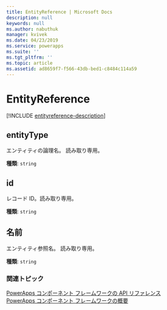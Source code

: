 ```yaml
---
title: EntityReference | Microsoft Docs
description: null
keywords: null
ms.author: nabuthuk
manager: kvivek
ms.date: 04/23/2019
ms.service: powerapps
ms.suite: ''
ms.tgt_pltfrm: ''
ms.topic: article
ms.assetid: ad8659f7-f566-43db-bed1-c8484c114a59
---
```


# <a name="entityreference"></a>EntityReference

<!-- CustomControlEntityReference -->

[!INCLUDE [entityreference-description](includes/entityreference-description.md)]

## <a name="entitytype"></a>entityType

エンティティの論理名。 読み取り専用。

**種類**: `string`

## <a name="id"></a>id

レコード ID。読み取り専用。

**種類**: `string`

## <a name="name"></a>名前

エンティティ参照名。 読み取り専用。

**種類**: `string`

### <a name="related-topics"></a>関連トピック

[PowerApps コンポーネント フレームワークの API リファレンス](../reference/index.md)<br/>
[PowerApps コンポーネント フレームワークの概要](../overview.md)